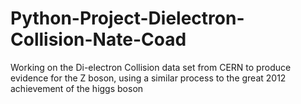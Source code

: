 # Python-Project-Dielectron-Collision-Nate-Coad
Working on the Di-electron Collision data set from CERN to produce evidence for the Z boson, using a similar process to the great 2012 achievement of the higgs boson
